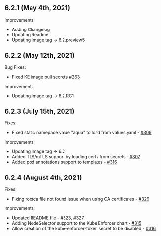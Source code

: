 ## 6.2.1 (May 4th, 2021)

Improvements:
* Adding Changelog
* Updating Readme
* Updating Image tag -> 6.2.preview5

## 6.2.2 (May 12th, 2021)

Bug Fixes:
* Fixed KE image pull secrets #[263](https://github.com/aquasecurity/aqua-helm/pull/263)

Improvements:
* Updating Image tag -> 6.2.RC1

## 6.2.3 (July 15th, 2021)

Fixes:
* Fixed static namepace value "aqua" to load from values.yaml - [#309](https://github.com/aquasecurity/aqua-helm/pull/309)

Improvements:
* Updating Image tag -> 6.2
* Added TLS/mTLS support by loading certs from secrets - [#307](gen_ke_certs.sh307)
* Added pod annotations support to templates - [#316](https://github.com/aquasecurity/aqua-helm/pull/316)

## 6.2.4 (August 4th, 2021)

Fixes:
* Fixing rootca file not found issue when using CA certificates - [#329](https://github.com/aquasecurity/aqua-helm/pull/329)

Improvements:
* Updated README file - [#323](https://github.com/aquasecurity/aqua-helm/pull/323), [#327](https://github.com/aquasecurity/aqua-helm/pull/327)
* Adding NodeSelector support to the Kube Enforcer chart - [#315](https://github.com/aquasecurity/aqua-helm/pull/315)
* Allow creation of the kube-enforcer-token secret to be disabled - [#316](https://github.com/aquasecurity/aqua-helm/pull/316)